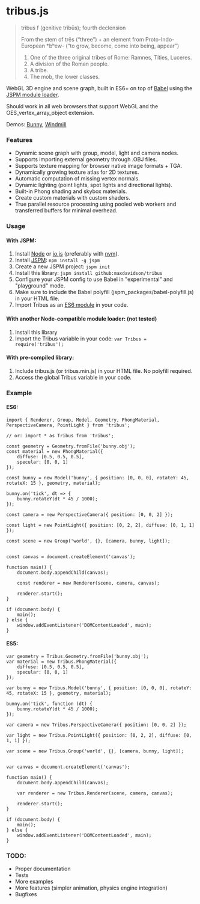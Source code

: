 tribus.js
=========

> tribus f (genitive tribūs); fourth declension
>
> From the stem of trēs (“three”) + an element from Proto-Indo-European *bʰew- (“to grow, become, come into being, appear”)
>
> 1. One of the three original tribes of Rome: Ramnes, Tities, Luceres.
> 2. A division of the Roman people.
> 3. A tribe.
> 4. The mob, the lower classes.

WebGL 3D engine and scene graph, built in ES6+ on top of [Babel](https://babeljs.io) using the [JSPM module loader](http://jspm.io).

Should work in all web browsers that support WebGL and the OES_vertex_array_object extension.

Demos: [Bunny](http://maxdavidson.github.io/tribus/bunny/), [Windmill](http://maxdavidson.github.io/tribus/windmill/)


### Features

- Dynamic scene graph with group, model, light and camera nodes.
- Supports importing external geometry through .OBJ files.
- Supports texture mapping for browser native image formats + TGA. 
- Dynamically growing texture atlas for 2D textures. 
- Automatic computation of missing vertex normals.
- Dynamic lighting (point lights, spot lights and directional lights).
- Built-in Phong shading and skybox materials.
- Create custom materials with custom shaders.
- True parallel resource processing using pooled web workers and transferred buffers for minimal overhead. 

### Usage

#### With JSPM:

1. Install [Node](https://nodejs.org) or [io.js](https://iojs.org) (preferably with [nvm](https://github.com/creationix/nvm)).
2. Install [JSPM](http://jspm.io): `npm install -g jspm`
3. Create a new JSPM project: `jspm init`
4. Install this library: `jspm install github:maxdavidson/tribus`
5. Configure your JSPM config to use Babel in "experimental" and "playground" mode.
6. Make sure to include the Babel polyfill (jspm_packages/babel-polyfill.js) in your HTML file.
7. Import Tribus as an [ES6 module](http://www.2ality.com/2014/09/es6-modules-final.html) in your code.

#### With another Node-compatible module loader: (not tested)

1. Install this library
2. Import the Tribus variable in your code: `var Tribus = require('tribus');`

#### With pre-compiled library:

1. Include tribus.js (or tribus.min.js) in your HTML file. No polyfill required.
2. Access the global Tribus variable in your code.


### Example

#### ES6:

```
import { Renderer, Group, Model, Geometry, PhongMaterial, PerspectiveCamera, PointLight } from 'tribus';

// or: import * as Tribus from 'tribus';

const geometry = Geometry.fromFile('bunny.obj');
const material = new PhongMaterial({
    diffuse: [0.5, 0.5, 0.5],
    specular: [0, 0, 1]
});

const bunny = new Model('bunny', { position: [0, 0, 0], rotateY: 45, rotateX: 15 }, geometry, material);

bunny.on('tick', dt => {
    bunny.rotateY(dt * 45 / 1000);
});

const camera = new PerspectiveCamera({ position: [0, 0, 2] });

const light = new PointLight({ position: [0, 2, 2], diffuse: [0, 1, 1] });

const scene = new Group('world', {}, [camera, bunny, light]);


const canvas = document.createElement('canvas');

function main() {
    document.body.appendChild(canvas);

    const renderer = new Renderer(scene, camera, canvas);

    renderer.start();
}

if (document.body) {
    main();
} else {
    window.addEventListener('DOMContentLoaded', main);
}
```

#### ES5:

```
var geometry = Tribus.Geometry.fromFile('bunny.obj');
var material = new Tribus.PhongMaterial({
    diffuse: [0.5, 0.5, 0.5],
    specular: [0, 0, 1]
});

var bunny = new Tribus.Model('bunny', { position: [0, 0, 0], rotateY: 45, rotateX: 15 }, geometry, material);

bunny.on('tick', function (dt) {
    bunny.rotateY(dt * 45 / 1000);
});

var camera = new Tribus.PerspectiveCamera({ position: [0, 0, 2] });

var light = new Tribus.PointLight({ position: [0, 2, 2], diffuse: [0, 1, 1] });

var scene = new Tribus.Group('world', {}, [camera, bunny, light]);


var canvas = document.createElement('canvas');

function main() {
    document.body.appendChild(canvas);
    
    var renderer = new Tribus.Renderer(scene, camera, canvas);
    
    renderer.start();
}

if (document.body) {
    main();
} else {
    window.addEventListener('DOMContentLoaded', main);
}
```

### TODO:
- Proper documentation
- Tests
- More examples
- More features (simpler animation, physics engine integration)
- Bugfixes
